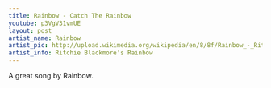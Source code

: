 ```yaml
---
title: Rainbow - Catch The Rainbow
youtube: p3VgV31vmUE
layout: post
artist_name: Rainbow
artist_pic: http://upload.wikimedia.org/wikipedia/en/8/8f/Rainbow_-_Ritchie_Blackmore's_Rainbow_(1975)_front_cover.jpg
artist_info: Ritchie Blackmore's Rainbow
---
```


A great song by Rainbow.